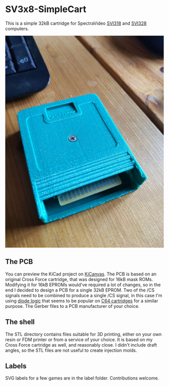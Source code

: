 # SV3x8-SimpleCart
This is a simple 32kB cartridge for SpectraVideo [SVI318](https://en.wikipedia.org/wiki/SV-318) and [SVI328](https://en.wikipedia.org/wiki/SV-328) computers.

![Example Cartridge](pics/cartridge.jpg)

## The PCB
You can preview the KiCad project on [KiCanvas](https://kicanvas.org/?github=https%3A%2F%2Fgithub.com%2FJensRestemeier%2FSV3x8-SimpleCart%2Ftree%2Fmain%2FKiCad).
The PCB is based on an original Cross Force cartridge, that was designed for 16kB mask ROMs. Modifying it for 16kB EPROMs would've required a lot of changes, so in the end I decided to design a PCB for a single 32kB EPROM. Two of the /CS signals need to be combined to produce a single /CS signal, in this case I'm using [diode logic](https://en.wikipedia.org/wiki/Diode_logic) that seems to be popular on [C64 cartridges](https://github.com/bwack/Versa64Cart) for a similar purpose.
The Gerber files to a PCB manufacturer of your choice.

## The shell
The STL directory contains files suitable for 3D printing, either on your own resin or FDM printer or from a service of your choice. It is based on my Cross Force cartridge as well, and reasonably close. I didn't include draft angles, so the STL files are not useful to create injection molds.

## Labels
SVG labels for a few games are in the label folder. Contributions welcome.

